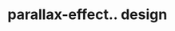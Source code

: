 # parallax-effect.. design                                                                                                                                                                            
                                     

